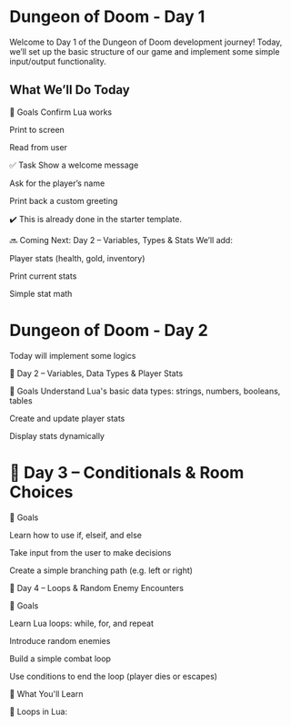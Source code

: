# Dungeon of Doom - Day 1

Welcome to Day 1 of the Dungeon of Doom development journey! Today, we’ll set up the basic structure of our game and implement some simple input/output functionality.

## What We’ll Do Today
🎯 Goals
Confirm Lua works

Print to screen

Read from user

✅ Task
Show a welcome message

Ask for the player’s name

Print back a custom greeting

✔️ This is already done in the starter template.

🔜 Coming Next: Day 2 – Variables, Types & Stats
We’ll add:

Player stats (health, gold, inventory)

Print current stats

Simple stat math

# Dungeon of Doom - Day 2
Today will implement some logics

📅 Day 2 – Variables, Data Types & Player Stats

🎯 Goals
Understand Lua's basic data types: strings, numbers, booleans, tables

Create and update player stats

Display stats dynamically

# 📅 Day 3 – Conditionals & Room Choices
🎯 Goals

Learn how to use if, elseif, and else

Take input from the user to make decisions

Create a simple branching path (e.g. left or right)


📅 Day 4 – Loops & Random Enemy Encounters

🎯 Goals

Learn Lua loops: while, for, and repeat

Introduce random enemies

Build a simple combat loop

Use conditions to end the loop (player dies or escapes)

🧠 What You'll Learn

🔁 Loops in Lua:

